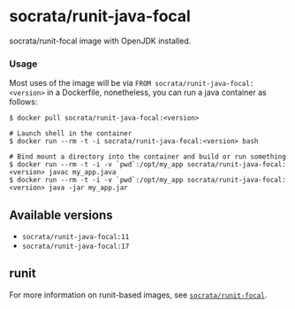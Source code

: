 socrata/runit-java-focal
====================

socrata/runit-focal image with OpenJDK installed.

### Usage

Most uses of the image will be via `FROM socrata/runit-java-focal:<version>` in a Dockerfile, nonetheless, you can run a java container as follows:

    $ docker pull socrata/runit-java-focal:<version>

    # Launch shell in the container
    $ docker run --rm -t -i socrata/runit-java-focal:<version> bash

    # Bind mount a directory into the container and build or run something
    $ docker run --rm -t -i -v `pwd`:/opt/my_app socrata/runit-java-focal:<version> javac my_app.java
    $ docker run --rm -t -i -v `pwd`:/opt/my_app socrata/runit-java-focal:<version> java -jar my_app.jar

## Available versions

- `socrata/runit-java-focal:11`
- `socrata/runit-java-focal:17`

## runit
For more information on runit-based images, see [`socrata/runit-focal`](../runit-focal).
